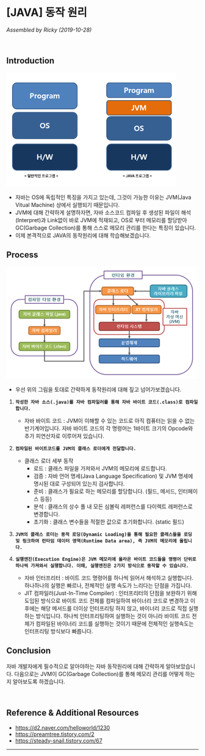 # [JAVA] 동작 원리

*Assembled by Ricky (2019-10-28)*

<br>

## Introduction

<img src="./resources/java-동작원리-001.png" height="300">

- 자바는 OS에 독립적인 특징을 가지고 있는데, 그것이 가능한 이유는 JVM(Java Vitual Machine) 상에서 실행되기 때문입니다. 
- JVM에 대해 간략하게 설명하자면, 자바 소스코드 컴파일 후 생성된 파일이 해석(Interpret)과 Link없이 바로 JVM에 적재되고, OS로 부터 메모리를 할당받아 GC(Garbage Collection)를 통해 스스로 메모리 관리를 한다는 특징이 있습니다.
- 이제 본격적으로 JAVA의 동작원리에 대해 학습해보겠습니다.

## Process

<img src="./resources/java-동작원리-002.png" >

- 우선 위의 그림을 토대로 간략하게 동작원리에 대해 짚고 넘어가보겠습니다.

1. **```작성한 자바 소스(.java)를 자바 컴파일러를 통해 자바 바이트 코드(.class)로 컴파일합니다.```**
   - 자바 바이트 코드 : JVM이 이해할 수 있는 코드로 아직 컴퓨터는 읽을 수 없는 반기계어입니다. 자바 바이트 코드의 각 명령어는 1바이트 크기의 Opcode와 추가 피연산자로 이루어져 있습니다. 

2. **```컴파일된 바이트코드를 JVM의 클래스 로더에게 전달합니다.```**
   - 클래스 로더 세부 동작
     - 로드 : 클래스 파일을 가져와서 JVM의 메모리에 로드합니다.
     - 검증 : 자바 언어 명세(Java Language Specification) 및 JVM 명세에 명시된 대로 구성되어 있는지 검사합니다.
     - 준비 : 클래스가 필요로 하는 메모리를 할당합니다. (필드, 메서드, 인터페이스 등등)
     - 분석 : 클래스의 상수 풀 내 모든 심볼릭 레퍼런스를 다이렉트 레퍼런스로 변경합니다.
     - 초기화 : 클래스 변수들을 적절한 값으로 초기화합니다. (static 필드)

3. **```JVM의 클래스 로더는 동적 로딩(Dynamic Loading)을 통해 필요한 클래스들을 로딩 및 링크하여 런타임 데이터 영역(Runtime Data area), 즉 JVM의 메모리에 올립니다.```**

4. **```실행엔진(Execution Engine)은 JVM 메모리에 올라온 바이트 코드들을 명령어 단위로 하나씩 가져와서 실행합니다. 이때, 실행엔진은 2가지 방식으로 동작할 수 있습니다.```**
   - 자바 인터프리터 : 바이트 코드 명령어를 하나씩 읽어서 해석하고 실행합니다. 하나하나의 실행은 빠르나, 전체적인 실행 속도가 느리다는 단점을 가집니다.
   - JIT 컴파일러(Just-In-Time Compiler) : 인터프리터의 단점을 보완하기 위해 도입된 방식으로 바이트 코드 전체를 컴파일하여 바이너리 코드로 변경하고 이후에는 해당 메서드를 더이상 인터프리팅 하지 않고, 바이너리 코드로 직접 실행하는 방식입니다. 하나씩 인터프리팅하여 실행하는 것이 아니라 바이트 코드 전체가 컴파일된 바이너리 코드를 실행하는 것이기 때문에 전체적인 실행속도는 인터프리팅 방식보다 빠릅니다. 

## Conclusion

자바 개발자에게 필수적으로 알아야하는 자바 동작원리에 대해 간략하게 알아보았습니다. 다음으로는 JVM이 GC(Garbage Collection)를 통해 메모리 관리를 어떻게 하는지 알아보도록 하겠습니다.

<br>

## Reference & Additional Resources

-  https://d2.naver.com/helloworld/1230 
-  https://preamtree.tistory.com/2 
-  https://steady-snail.tistory.com/67 

---

